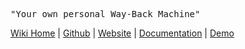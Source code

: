 <pre>"Your own personal Way-Back Machine"</pre>
[Wiki Home](https://github.com/pirate/ArchiveBox/wiki/Home) | [Github](https://github.com/pirate/ArchiveBox) | [Website](http://archivebox.io/) | [Documentation](https://github.com/pirate/ArchiveBox/wiki) | [Demo](https://archive.sweeting.me)